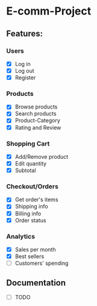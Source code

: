 # E-comm-Project

## Features:

### Users
- [x] Log in
- [x] Log out
- [x] Register

### Products
- [x] Browse products
- [x] Search products
- [x] Product-Category
- [x] Rating and Review

### Shopping Cart
- [x] Add/Remove product
- [x] Edit quantity
- [x] Subtotal

### Checkout/Orders
- [x] Get order's items 
- [x] Shipping info
- [x] Billing info
- [x] Order status

### Analytics
- [x] Sales per month
- [x] Best sellers
- [ ] Customers' spending 

## Documentation
- [ ] TODO
